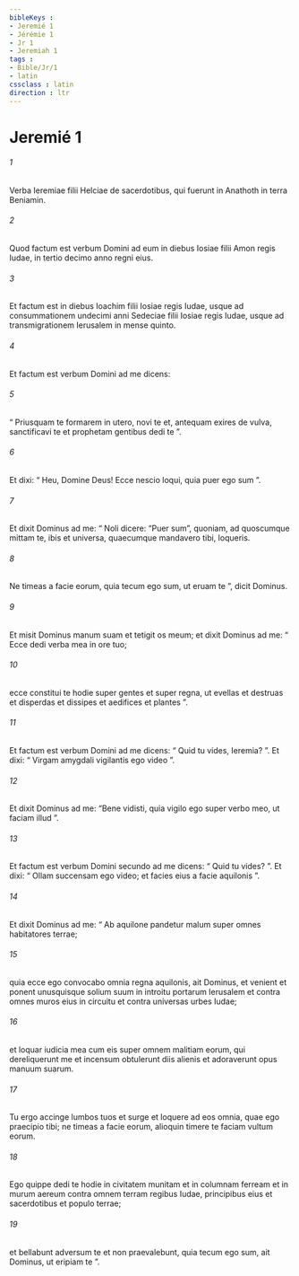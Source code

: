 ```yaml
---
bibleKeys : 
- Jeremié 1
- Jérémie 1
- Jr 1
- Jeremiah 1
tags : 
- Bible/Jr/1
- latin
cssclass : latin
direction : ltr
---
```


# Jeremié 1

###### 1
Verba Ieremiae filii Helciae de sacerdotibus, qui fuerunt in Anathoth in terra Beniamin. 
###### 2
Quod factum est verbum Domini ad eum in diebus Iosiae filii Amon regis Iudae, in tertio decimo anno regni eius. 
###### 3
Et factum est in diebus Ioachim filii Iosiae regis Iudae, usque ad consummationem undecimi anni Sedeciae filii Iosiae regis Iudae, usque ad transmigrationem Ierusalem in mense quinto.
###### 4
Et factum est verbum Domini ad me dicens:
###### 5
“ Priusquam te formarem in utero, novi te et, antequam exires de vulva, sanctificavi te et prophetam gentibus dedi te ”.
###### 6
Et dixi: “ Heu, Domine Deus! Ecce nescio loqui, quia puer ego sum ”.
###### 7
Et dixit Dominus ad me: “ Noli dicere: “Puer sum”, quoniam, ad quoscumque mittam te, ibis et universa, quaecumque mandavero tibi, loqueris.
###### 8
Ne timeas a facie eorum, quia tecum ego sum, ut eruam te ”, dicit Dominus.
###### 9
Et misit Dominus manum suam et tetigit os meum; et dixit Dominus ad me: “ Ecce dedi verba mea in ore tuo;
###### 10
ecce constitui te hodie super gentes et super regna, ut evellas et destruas et disperdas et dissipes et aedifices et plantes ”.
###### 11
Et factum est verbum Domini ad me dicens: “ Quid tu vides, Ieremia? ”. Et dixi: “ Virgam amygdali vigilantis ego video ”. 
###### 12
Et dixit Dominus ad me: “Bene vidisti, quia vigilo ego super verbo meo, ut faciam illud ”.
###### 13
Et factum est verbum Domini secundo ad me dicens: “ Quid tu vides? ”. Et dixi: “ Ollam succensam ego video; et facies eius a facie aquilonis ”. 
###### 14
Et dixit Dominus ad me: “ Ab aquilone pandetur malum super omnes habitatores terrae;
###### 15
quia ecce ego convocabo omnia regna aquilonis, ait Dominus, et venient et ponent unusquisque solium suum in introitu portarum Ierusalem et contra omnes muros eius in circuitu et contra universas urbes Iudae;
###### 16
et loquar iudicia mea cum eis super omnem malitiam eorum, qui dereliquerunt me et incensum obtulerunt diis alienis et adoraverunt opus manuum suarum.
###### 17
Tu ergo accinge lumbos tuos et surge et loquere ad eos omnia, quae ego praecipio tibi; ne timeas a facie eorum, alioquin timere te faciam vultum eorum.
###### 18
Ego quippe dedi te hodie in civitatem munitam et in columnam ferream et in murum aereum contra omnem terram regibus Iudae, principibus eius et sacerdotibus et populo terrae;
###### 19
et bellabunt adversum te et non praevalebunt, quia tecum ego sum, ait Dominus, ut eripiam te ”.
